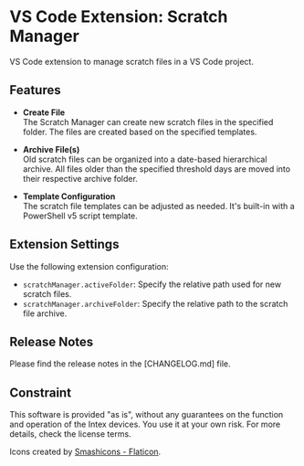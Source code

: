 # VS Code Extension: Scratch Manager

VS Code extension to manage scratch files in a VS Code project.

## Features

* **Create File**  
  The Scratch Manager can create new scratch files in the specified folder. The files are created based on the specified templates.

* **Archive File(s)**  
  Old scratch files can be organized into a date-based hierarchical archive. All files older than the specified threshold days are moved into their respective archive folder.

* **Template Configuration**  
  The scratch file templates can be adjusted as needed. It's built-in with a PowerShell v5 script template.

## Extension Settings

Use the following extension configuration:

* `scratchManager.activeFolder`: Specify the relative path used for new scratch files.
* `scratchManager.archiveFolder`: Specify the relative path to the scratch file archive.

## Release Notes

Please find the release notes in the [CHANGELOG.md] file.

## Constraint

This software is provided "as is", without any guarantees on the function and operation of the Intex devices. You use it at your own risk. For more details, check the license terms.

Icons created by [Smashicons - Flaticon](https://www.flaticon.com/free-icons/pencil).
